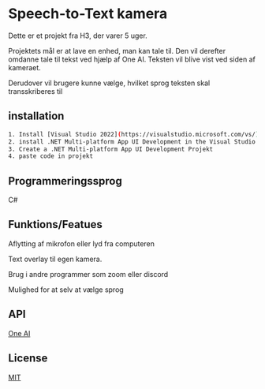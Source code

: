 # Speech-to-Text kamera
Dette er et projekt fra H3, der varer 5 uger.

Projektets mål er at lave en enhed, man kan tale til. Den vil derefter omdanne tale til tekst ved hjælp af One AI. Teksten vil blive vist ved siden af kameraet. 

Derudover vil brugere kunne vælge, hvilket sprog teksten skal transskriberes til

## installation
```bash
1. Install [Visual Studio 2022](https://visualstudio.microsoft.com/vs/) or older 
2. install .NET Multi-platform App UI Development in the Visual Studio installer
3. Create a .NET Multi-platform App UI Development Projekt
4. paste code in projekt
```


## Programmeringssprog
C#

## Funktions/Featues
Aflytting af mikrofon eller lyd fra computeren

Text overlay til egen kamera.

Brug i andre programmer som zoom eller discord

Mulighed for at selv at vælge sprog

## API
[One AI](https://studio.oneai.com/)

## License
[MIT](https://choosealicense.com/licenses/mit/)

